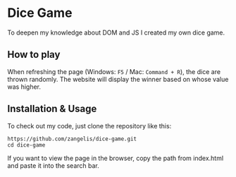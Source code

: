 # Dice Game

To deepen my knowledge about DOM and JS I created my own dice game.

## How to play
When refreshing the page (Windows: `F5` / Mac: `Command + R`), the dice are thrown randomly. The website will display the winner based on whose value was higher.

## Installation & Usage
To check out my code, just clone the repository like this:
```
https://github.com/zangelis/dice-game.git
cd dice-game
```
If you want to view the page in the browser, copy the path from index.html and paste it into the search bar.
